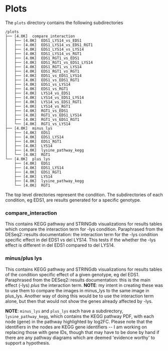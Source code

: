 # Plots

The `plots` directory contains the following subdirectories

```
/plots
├── [4.0K]  compare_interaction
│   ├── [4.0K]  EDS1_LYS14_vs_EDS1
│   ├── [4.0K]  EDS1_LYS14_vs_EDS1_RGT1
│   ├── [4.0K]  EDS1_LYS14_vs_LYS14
│   ├── [4.0K]  EDS1_LYS14_vs_RGT1
│   ├── [4.0K]  EDS1_RGT1_vs_EDS1
│   ├── [4.0K]  EDS1_RGT1_vs_EDS1_LYS14
│   ├── [4.0K]  EDS1_RGT1_vs_LYS14
│   ├── [4.0K]  EDS1_RGT1_vs_RGT1
│   ├── [4.0K]  EDS1_vs_EDS1_LYS14
│   ├── [4.0K]  EDS1_vs_EDS1_RGT1
│   ├── [4.0K]  EDS1_vs_LYS14
│   ├── [4.0K]  EDS1_vs_RGT1
│   ├── [4.0K]  LYS14_vs_EDS1
│   ├── [4.0K]  LYS14_vs_EDS1_LYS14
│   ├── [4.0K]  LYS14_vs_EDS1_RGT1
│   ├── [4.0K]  LYS14_vs_RGT1
│   ├── [4.0K]  RGT1_vs_EDS1
│   ├── [4.0K]  RGT1_vs_EDS1_LYS14
│   ├── [4.0K]  RGT1_vs_EDS1_RGT1
│   └── [4.0K]  RGT1_vs_LYS14
├── [4.0K]  minus_lys
│   ├── [4.0K]  EDS1
│   ├── [4.0K]  EDS1_LYS14
│   ├── [4.0K]  EDS1_RGT1
│   ├── [4.0K]  LYS14
│   ├── [4.0K]  lysine_pathway_kegg
│   └── [4.0K]  RGT1
└── [4.0K]  plus_lys
    ├── [4.0K]  EDS1
    ├── [4.0K]  EDS1_LYS14
    ├── [4.0K]  EDS1_RGT1
    ├── [4.0K]  LYS14
    ├── [4.0K]  lysine_pathway_kegg
    └── [4.0K]  RGT1
```

The top level directories represent the condition. The subdirectories of each 
condition, eg EDS1, are results generated for a specific genotype. 

### compare_interaction

This contains KEGG pathway and STRINGdb visualizations for results tables which 
compare the interaction term for -lys condition. Paraphrased from the DESeq2::results
documentation: the interaction term for the -lys condition specific effect in 
del EDS1 vs del LYS14. This tests if the whether the -lys effect is different 
in del EDS1 compared to del LYS14.

### minus/plus lys

This contains KEGG pathway and STRINGdb visualizations for results tables of the 
condition specific effect of a given genotype, eg del EDS1. Paraphrased from the 
DESeq2::results documentation: this is the main effect (-lys) *plus* the 
interaction term. __NOTE__: my intent in creating these was to use them to compare 
the images in minus_lys to the same image in plus_lys. Another way of doing 
this would be to use the interaction term alone, but then that would not show 
the genes already affected by -lys.

__NOTE__: `minus_lys` and `plus_lys` each have a subdirectory, `lysine_pathway_kegg`, 
which contains the KEGG pathway PDF, with each node (gene) in the pathway highlighted 
by log2FC. Please note that the identifiers in the nodes are KEGG gene identifiers -- 
I am working on replacing those with gene IDs, though that may have to be done by 
hand if there are any pathway diagrams which are deemed 'evidence worthy' to support 
a hypothesis.

